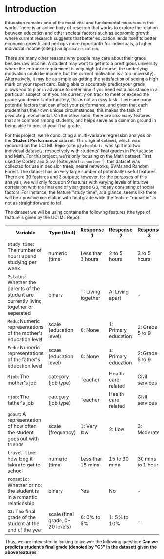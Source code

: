 # Introduction

Education remains one of the most vital and fundamental resources in the world. There is an active body of research that works to explore the relation between education and other societal factors such as economic growth where current research suggests that better education lends itself to better economic growth, and perhaps more importantly for individuals, a higher individual income {cite:p}`owidglobaleducation`. 



There are many other reasons why people may care about their grade besides raw income. A student may want to get into a prestigious university where the entrance requirement is very high (of course, the underlying motivation could be income, but the current motivation is a top university). Alternatively, it may be as simple as getting the satisfaction of seeing a high mark on your report card. Being able to accurately predict your grade allows you to plan in advance to determine if you need extra assistance in a particular subject, or if you are currently on track to meet or exceed the grade you desire. Unfortunately, this is not an easy task. There are many potential factors that can affect your performance, and given that each student has their own unique circumstances, this makes the task of predicting monumental. On the other hand, there are also many features that are common among students, and helps serve as a common ground in being able to predict your final grade.



For this project, we're conducting a multi-variable regression analysis on the **Student Performance** dataset. The original dataset, which was recorded on the UCI ML Repo {cite:p}`schooldata`, was split into two individual datasets, respectively with students' final grades in Portuguese and Math. For this project, we're only focusing on the Math dataset. First used by Cortez and Silva [{cite:year}`sschoolperf`], this dataset was collected for use in decision trees, neural networks, SVMs and Random Forest. The dataset has an very large number of potentially useful features. There are 30 features and 3 outputs; however, for the purposes of this analysis, we will only focus on 9 features with varying levels of intuitive correlation with the final end of year grade G3, mostly consisting of social factors. For instance, the feature "study time", at a glance, seems like there will be a positive correlation with final grade while the feature "romantic" is not as straightforward to tell. 



The dataset we will be using contains the following features (the type of feature is given by the UCI ML Repo):

| Variable                                                     | Type (Unit)                      | Response 1         | Response 2           | Response 3        | Response 4             | Response 5          |
| ------------------------------------------------------------ | -------------------------------- | ------------------ | -------------------- | ----------------- | ---------------------- | ------------------- |
| `study time`: The number of hours spend studying per week.   | numeric (time)                   | Less than 2 hours  | 2 to 5 hours         | 3 to 5 hours      | 4 to 10 hours          | More than 10 hours  |
| `Pstatus`: Whether the parents of the student are currently living together or seperated | binary                           | T: Living together | A: Living apart      | -                 | -                      | -                   |
| `Medu`: Numeric representations of the mother's education level | scale (education level)          | 0: None            | 1: Primary education | 2: Grade 5 to 9   | 3: Secondary education | 4: Higher education |
| `Fedu`: Numeric representations of the father's education level | scale (education level)          | 0: None            | 1: Primary education | 2: Grade 5 to 9   | 3: Secondary education | 4: Higher education |
| `Mjob`: The mother's job                                     | category (job type)              | Teacher            | Health care related  | Civil services    | At home                | Other               |
| `Fjob`: The father's job                                     | category (job type)              | Teacher            | Health care related  | Civil services    | At home                | Other               |
| `goout`: A representation of how often the student goes out with friends | scale (frequency)                | 1: Very low        | 2: Low               | 3: Moderate       | 4: High                | 5: Very high        |
| `travel time`: how long it takes to get to school            | numeric (time)                   | Less than 15 mins  | 15 to 30 mins        | 30 mins to 1 hour | More than 1 hour       | -                   |
| `romantic`: Whether or not the student is in a romantic relationship | binary                           | Yes                | No                   | -                 | -                      | -                   |
| `G3`: The final grade of the student at the end of the year  | scale (final grade, 0-20 levels) | 0: 0% to 5%        | 1: 5% to 10%         | …                 | 19: 90% to 95%         | 20: 95% to 100%     |

 

Thus, we are interested in looking to answer the following question: **Can we predict a student's final grade (denoted by "G3" in the dataset) given the above features**.